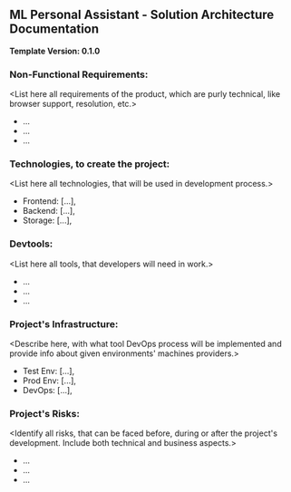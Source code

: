 ## ML Personal Assistant - Solution Architecture Documentation
__Template Version: 0.1.0__

### Non-Functional Requirements:

<List here all requirements of the product, which are purly technical, like browser support, resolution, etc.>
- ...
- ...
- ...

### Technologies, to create the project:

<List here all technologies, that will be used in development process.>
- Frontend: [...],
- Backend: [...],
- Storage: [...],

### Devtools:

<List here all tools, that developers will need in work.>
- ...
- ...
- ...

### Project's Infrastructure:

<Describe here, with what tool DevOps process will be implemented and provide info about given environments' machines providers.>
- Test Env: [...],
- Prod Env: [...],
- DevOps: [...],

### Project's Risks:

<Identify all risks, that can be faced before, during or after the project's development. Include both technical and business aspects.>
- ...
- ...
- ...